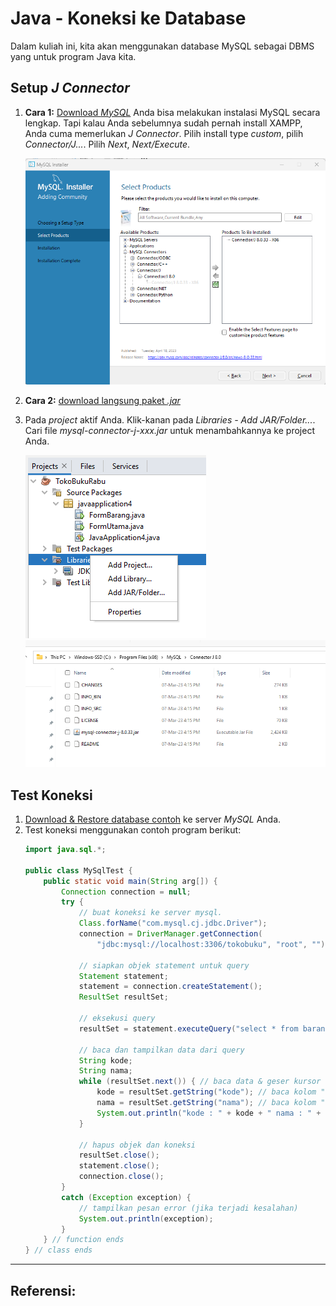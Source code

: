 # Java - Koneksi ke Database
Dalam kuliah ini, kita akan menggunakan database MySQL sebagai DBMS yang untuk program Java kita.

## Setup _J Connector_
1. **Cara 1:** [Download _MySQL_](https://dev.mysql.com/downloads/connector/j/)
   Anda bisa melakukan instalasi MySQL secara lengkap. Tapi kalau Anda sebelumnya sudah pernah install XAMPP, Anda cuma memerlukan _J Connector_. Pilih install type _custom_, pilih _Connector/J..._. Pilih _Next_, _Next/Execute_.
   
   ![](images/22-jcon-install-3.png)
2. **Cara 2:** [download langsung paket _.jar_](https://github.com/pujangga123/ruang-belajar-java/raw/main/src/mysql-connector-j-8.0.33.jar)

3. Pada _project_ aktif Anda. Klik-kanan pada _Libraries - Add JAR/Folder..._. Cari file _mysql-connector-j-xxx.jar_ untuk menambahkannya ke project Anda.
   
   ![](images/22-jcon-install-5.png)
   ![](images/22-jcon-install-4.png)

## Test Koneksi
1. [Download & Restore database contoh](https://raw.githubusercontent.com/pujangga123/ruang-belajar-java/main/src/tokobuku.sql) ke server _MySQL_ Anda.
2. Test koneksi menggunakan contoh program berikut:
    ```java
    import java.sql.*;
    
    public class MySqlTest {
        public static void main(String arg[]) {
            Connection connection = null;
            try {
                // buat koneksi ke server mysql.
                Class.forName("com.mysql.cj.jdbc.Driver");
                connection = DriverManager.getConnection(
                    "jdbc:mysql://localhost:3306/tokobuku", "root", "");
    
                // siapkan objek statement untuk query
                Statement statement;
                statement = connection.createStatement();
                ResultSet resultSet;

                // eksekusi query
                resultSet = statement.executeQuery("select * from barang");

                // baca dan tampilkan data dari query
                String kode;
                String nama;
                while (resultSet.next()) { // baca data & geser kursor ke record selanjutnya
                    kode = resultSet.getString("kode"); // baca kolom "kode"
                    nama = resultSet.getString("nama"); // baca kolom "nama"
                    System.out.println("kode : " + kode + " nama : " + nama); // tampilkan data
                }

                // hapus objek dan koneksi
                resultSet.close();
                statement.close();
                connection.close();
            }
            catch (Exception exception) {
                // tampilkan pesan error (jika terjadi kesalahan)
                System.out.println(exception);
            }
        } // function ends
    } // class ends
    ```

---
**Referensi:**
- 
